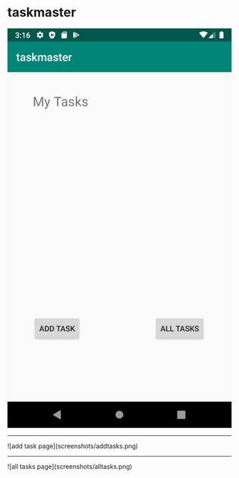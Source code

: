 # taskmaster

![home page](screenshots/home.png)
<hr>
![add task page](screenshots/addtasks.png)
<hr>
![all tasks page](screenshots/alltasks.png)
